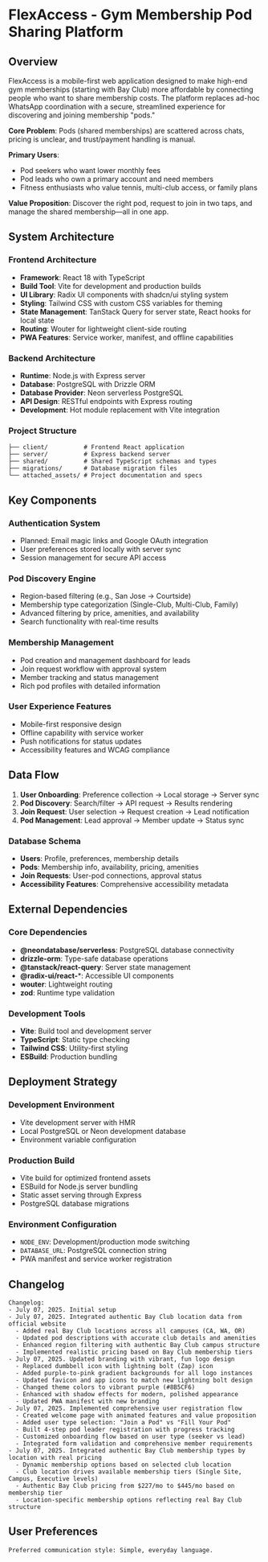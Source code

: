 # FlexAccess - Gym Membership Pod Sharing Platform

## Overview

FlexAccess is a mobile-first web application designed to make high-end gym memberships (starting with Bay Club) more affordable by connecting people who want to share membership costs. The platform replaces ad-hoc WhatsApp coordination with a secure, streamlined experience for discovering and joining membership "pods."

**Core Problem**: Pods (shared memberships) are scattered across chats, pricing is unclear, and trust/payment handling is manual.

**Primary Users**: 
- Pod seekers who want lower monthly fees
- Pod leads who own a primary account and need members  
- Fitness enthusiasts who value tennis, multi-club access, or family plans

**Value Proposition**: Discover the right pod, request to join in two taps, and manage the shared membership—all in one app.

## System Architecture

### Frontend Architecture
- **Framework**: React 18 with TypeScript
- **Build Tool**: Vite for development and production builds
- **UI Library**: Radix UI components with shadcn/ui styling system
- **Styling**: Tailwind CSS with custom CSS variables for theming
- **State Management**: TanStack Query for server state, React hooks for local state
- **Routing**: Wouter for lightweight client-side routing
- **PWA Features**: Service worker, manifest, and offline capabilities

### Backend Architecture
- **Runtime**: Node.js with Express server
- **Database**: PostgreSQL with Drizzle ORM
- **Database Provider**: Neon serverless PostgreSQL
- **API Design**: RESTful endpoints with Express routing
- **Development**: Hot module replacement with Vite integration

### Project Structure
```
├── client/          # Frontend React application
├── server/          # Express backend server
├── shared/          # Shared TypeScript schemas and types
├── migrations/      # Database migration files
└── attached_assets/ # Project documentation and specs
```

## Key Components

### Authentication System
- Planned: Email magic links and Google OAuth integration
- User preferences stored locally with server sync
- Session management for secure API access

### Pod Discovery Engine
- Region-based filtering (e.g., San Jose → Courtside)
- Membership type categorization (Single-Club, Multi-Club, Family)
- Advanced filtering by price, amenities, and availability
- Search functionality with real-time results

### Membership Management
- Pod creation and management dashboard for leads
- Join request workflow with approval system
- Member tracking and status management
- Rich pod profiles with detailed information

### User Experience Features
- Mobile-first responsive design
- Offline capability with service worker
- Push notifications for status updates
- Accessibility features and WCAG compliance

## Data Flow

1. **User Onboarding**: Preference collection → Local storage → Server sync
2. **Pod Discovery**: Search/filter → API request → Results rendering
3. **Join Request**: User selection → Request creation → Lead notification
4. **Pod Management**: Lead approval → Member update → Status sync

### Database Schema
- **Users**: Profile, preferences, membership details
- **Pods**: Membership info, availability, pricing, amenities
- **Join Requests**: User-pod connections, approval status
- **Accessibility Features**: Comprehensive accessibility metadata

## External Dependencies

### Core Dependencies
- **@neondatabase/serverless**: PostgreSQL database connectivity
- **drizzle-orm**: Type-safe database operations
- **@tanstack/react-query**: Server state management
- **@radix-ui/react-***: Accessible UI components
- **wouter**: Lightweight routing
- **zod**: Runtime type validation

### Development Tools
- **Vite**: Build tool and development server
- **TypeScript**: Static type checking
- **Tailwind CSS**: Utility-first styling
- **ESBuild**: Production bundling

## Deployment Strategy

### Development Environment
- Vite development server with HMR
- Local PostgreSQL or Neon development database
- Environment variable configuration

### Production Build
- Vite build for optimized frontend assets
- ESBuild for Node.js server bundling
- Static asset serving through Express
- PostgreSQL database migrations

### Environment Configuration
- `NODE_ENV`: Development/production mode switching
- `DATABASE_URL`: PostgreSQL connection string
- PWA manifest and service worker registration

## Changelog

```
Changelog:
- July 07, 2025. Initial setup
- July 07, 2025. Integrated authentic Bay Club location data from official website
  - Added real Bay Club locations across all campuses (CA, WA, OR)
  - Updated pod descriptions with accurate club details and amenities
  - Enhanced region filtering with authentic Bay Club campus structure
  - Implemented realistic pricing based on Bay Club membership tiers
- July 07, 2025. Updated branding with vibrant, fun logo design
  - Replaced dumbbell icon with lightning bolt (Zap) icon
  - Added purple-to-pink gradient backgrounds for all logo instances
  - Updated favicon and app icons to match new lightning bolt design
  - Changed theme colors to vibrant purple (#8B5CF6)
  - Enhanced with shadow effects for modern, polished appearance
  - Updated PWA manifest with new branding
- July 07, 2025. Implemented comprehensive user registration flow
  - Created welcome page with animated features and value proposition
  - Added user type selection: "Join a Pod" vs "Fill Your Pod"
  - Built 4-step pod leader registration with progress tracking
  - Customized onboarding flow based on user type (seeker vs lead)
  - Integrated form validation and comprehensive member requirements
- July 07, 2025. Integrated authentic Bay Club membership types by location with real pricing
  - Dynamic membership options based on selected club location
  - Club location drives available membership tiers (Single Site, Campus, Executive levels)
  - Authentic Bay Club pricing from $227/mo to $445/mo based on membership tier
  - Location-specific membership options reflecting real Bay Club structure
```

## User Preferences

```
Preferred communication style: Simple, everyday language.
```